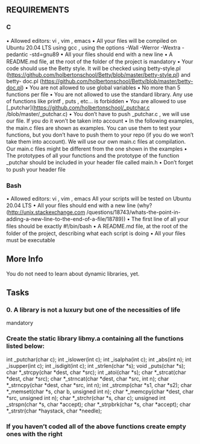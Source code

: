 ## REQUIREMENTS 

### C

• Allowed editors: vi , vim , emacs
• All your ﬁles will be compiled on Ubuntu 20.04 LTS using gcc , using the options
-Wall -Werror -Wextra -pedantic -std=gnu89
• All your ﬁles should end with a new line
• A README.md ﬁle, at the root of the folder of the project is mandatory
• Your code should use the Betty style. It will be checked using betty-style.pl
(https://github.com/holbertonschool/Betty/blob/master/betty-style.pl) and betty-
doc.pl (https://github.com/holbertonschool/Betty/blob/master/betty-doc.pl)
• You are not allowed to use global variables
• No more than 5 functions per ﬁle
• You are not allowed to use the standard library. Any use of functions like printf ,
puts , etc… is forbidden
• You are allowed to use [_putchar](https://github.com/holbertonschool/_putchar.c
/blob/master/_putchar.c)
• You don’t have to push _putchar.c , we will use our ﬁle. If you do it won’t be taken
into account
• In the following examples, the main.c ﬁles are shown as examples. You can use
them to test your functions, but you don’t have to push them to your repo (if you do
we won’t take them into account). We will use our own main.c ﬁles at compilation.
Our main.c ﬁles might be diﬀerent from the one shown in the examples
• The prototypes of all your functions and the prototype of the function _putchar
should be included in your header ﬁle called main.h
• Don’t forget to push your header ﬁle


### Bash

• Allowed editors: vi , vim , emacs
All your scripts will be tested on Ubuntu 20.04 LTS
• All your ﬁles should end with a new line (why? (http://unix.stackexchange.com
/questions/18743/whats-the-point-in-adding-a-new-line-to-the-end-of-a-ﬁle/18789))
• The ﬁrst line of all your ﬁles should be exactly #!/bin/bash
• A README.md ﬁle, at the root of the folder of the project, describing what each script
is doing
• All your ﬁles must be executable

## More Info

You do not need to learn about dynamic libraries, yet.

## Tasks

### 0. A library is not a luxury but one of the necessities of life
mandatory

### Create the static library libmy.a containing all the functions listed below:

int _putchar(char c);
int _islower(int c);
int _isalpha(int c);
int _abs(int n);
int _isupper(int c);
int _isdigit(int c);
int _strlen(char *s);
void _puts(char *s);
char *_strcpy(char *dest, char *src);
int _atoi(char *s);
char *_strcat(char *dest, char *src);
char *_strncat(char *dest, char *src, int n);
char *_strncpy(char *dest, char *src, int n);
int _strcmp(char *s1, char *s2);
char *_memset(char *s, char b, unsigned int n);
char *_memcpy(char *dest, char *src, unsigned int n);
char *_strchr(char *s, char c);
unsigned int _strspn(char *s, char *accept);
char *_strpbrk(char *s, char *accept);
char *_strstr(char *haystack, char *needle);

### If you haven’t coded all of the above functions create empty ones with the right












